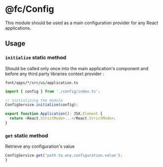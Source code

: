 # @fc/Config

This module should be used as a main configuration provider for any React applications.

## Usage

### `initialize` static method

Should be called only once into the main application's component and before any third party libraries context provider :<br>

`font/apps/*/src/ui/application.ts`

```javascript
import { config } from './config/index.ts';

// initializing the module
ConfigService.initialize(config);

export function Application(): JSX.Element {
  return <React.StrictMode>...</React.StrictMode>;
}
```

### `get` static method

Retrieve any configuration's value<br>

```javascript
ConfigService.get('path.to.any.configuration.value');
}
```
